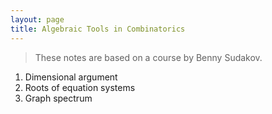 ```yaml
---
layout: page
title: Algebraic Tools in Combinatorics
---
```


> These notes are based on a course by Benny Sudakov.

1. Dimensional argument
1. Roots of equation systems
1. Graph spectrum
